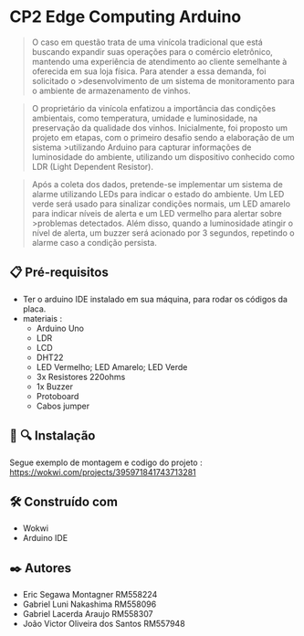 # **CP2 Edge Computing Arduino**

>O caso em questão trata de uma vinícola tradicional que está buscando expandir suas operações para o comércio eletrônico, mantendo uma experiência de atendimento ao cliente semelhante à oferecida em sua loja física. Para atender a essa demanda, foi solicitado o >desenvolvimento de um sistema de monitoramento para o ambiente de armazenamento de vinhos.

>O proprietário da vinícola enfatizou a importância das condições ambientais, como temperatura, umidade e luminosidade, na preservação da qualidade dos vinhos. Inicialmente, foi proposto um projeto em etapas, com o primeiro desafio sendo a elaboração de um sistema >utilizando Arduino para capturar informações de luminosidade do ambiente, utilizando um dispositivo conhecido como LDR (Light Dependent Resistor).

>Após a coleta dos dados, pretende-se implementar um sistema de alarme utilizando LEDs para indicar o estado do ambiente. Um LED verde será usado para sinalizar condições normais, um LED amarelo para indicar níveis de alerta e um LED vermelho para alertar sobre >problemas detectados. Além disso, quando a luminosidade atingir o nível de alerta, um buzzer será acionado por 3 segundos, repetindo o alarme caso a condição persista.


## 📋 Pré-requisitos

+ Ter o arduino IDE instalado em sua máquina, para rodar os códigos da placa.
+ materiais :
  - Arduino Uno
  - LDR
  - LCD
  - DHT22
  - LED Vermelho; LED Amarelo; LED Verde
  - 3x Resistores 220ohms
  - 1x Buzzer
  - Protoboard
  - Cabos jumper


## :satellite: :mag: Instalação

Segue exemplo de montagem e codigo do projeto :
https://wokwi.com/projects/395971841743713281


## 🛠️ Construído com
* Wokwi
* Arduino IDE


## ✒️ Autores
+ Eric Segawa Montagner RM558224
+ Gabriel Luni Nakashima RM558096
+ Gabriel Lacerda Araujo RM558307
+ João Victor Oliveira dos Santos RM557948

